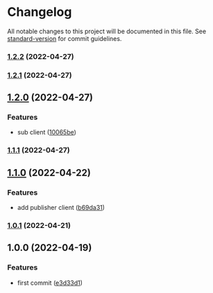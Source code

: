 # Changelog

All notable changes to this project will be documented in this file. See [standard-version](https://github.com/conventional-changelog/standard-version) for commit guidelines.

### [1.2.2](https://github.com/powerkernel/nats-client/compare/v1.2.1...v1.2.2) (2022-04-27)

### [1.2.1](https://github.com/powerkernel/nats-client/compare/v1.2.0...v1.2.1) (2022-04-27)

## [1.2.0](https://github.com/powerkernel/nats-client/compare/v1.1.1...v1.2.0) (2022-04-27)


### Features

* sub client ([10065be](https://github.com/powerkernel/nats-client/commit/10065be57ce2e2640331b02be089e75a861a61fa))

### [1.1.1](https://github.com/powerkernel/nats-client/compare/v1.1.0...v1.1.1) (2022-04-27)

## [1.1.0](https://github.com/powerkernel/nats-client/compare/v1.0.1...v1.1.0) (2022-04-22)


### Features

* add publisher client ([b69da31](https://github.com/powerkernel/nats-client/commit/b69da31edae328587cbb3c9d8b89977583ce769c))

### [1.0.1](https://github.com/powerkernel/nats-client/compare/v1.0.0...v1.0.1) (2022-04-21)

## 1.0.0 (2022-04-19)


### Features

* first commit ([e3d33d1](https://github.com/powerkernel/nats-client/commit/e3d33d18a4d9d1bfed7900866eb86cfb00fb2d6a))
